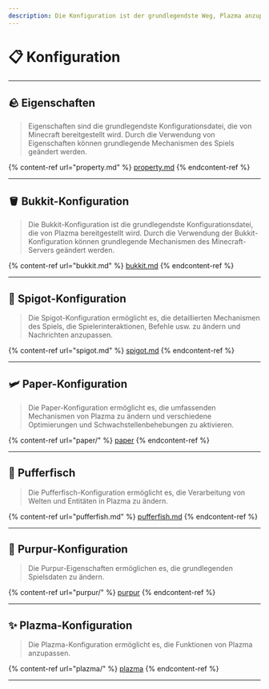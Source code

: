 ```yaml
---
description: Die Konfiguration ist der grundlegendste Weg, Plazma anzupassen.
---
```


# 📋 Konfiguration

***

## 🪨 Eigenschaften <a href="#id-1" id="id-1"></a>

> Eigenschaften sind die grundlegendste Konfigurationsdatei, die von Minecraft bereitgestellt wird.
> Durch die Verwendung von Eigenschaften können grundlegende Mechanismen des Spiels geändert werden.

{% content-ref url="property.md" %}
[property.md](property.md)
{% endcontent-ref %}

***

## 🪣 Bukkit-Konfiguration <a href="#id-2" id="id-2"></a>

> Die Bukkit-Konfiguration ist die grundlegendste Konfigurationsdatei, die von Plazma bereitgestellt wird.
> Durch die Verwendung der Bukkit-Konfiguration können grundlegende Mechanismen des Minecraft-Servers geändert werden.

{% content-ref url="bukkit.md" %}
[bukkit.md](bukkit.md)
{% endcontent-ref %}

***

## 🚰 Spigot-Konfiguration <a href="#id-3" id="id-3"></a>

> Die Spigot-Konfiguration ermöglicht es, die detaillierten Mechanismen des Spiels, die Spielerinteraktionen, Befehle usw. zu ändern und Nachrichten anzupassen.

{% content-ref url="spigot.md" %}
[spigot.md](spigot.md)
{% endcontent-ref %}

***

## 🛩️ Paper-Konfiguration <a href="#id-4" id="id-4"></a>

> Die Paper-Konfiguration ermöglicht es, die umfassenden Mechanismen von Plazma zu ändern und verschiedene Optimierungen und Schwachstellenbehebungen zu aktivieren.

{% content-ref url="paper/" %}
[paper](paper/)
{% endcontent-ref %}

***

## 🐡 Pufferfisch <a href="#id-6" id="id-6"></a>

> Die Pufferfisch-Konfiguration ermöglicht es, die Verarbeitung von Welten und Entitäten in Plazma zu ändern.

{% content-ref url="pufferfish.md" %}
[pufferfish.md](pufferfish.md)
{% endcontent-ref %}

***

## 🦑 Purpur-Konfiguration <a href="#id-7" id="id-7"></a>

> Die Purpur-Eigenschaften ermöglichen es, die grundlegenden Spielsdaten zu ändern.

{% content-ref url="purpur/" %}
[purpur](purpur/)
{% endcontent-ref %}

***

## ✨ Plazma-Konfiguration <a href="#id-8" id="id-8"></a>

> Die Plazma-Konfiguration ermöglicht es, die Funktionen von Plazma anzupassen.

{% content-ref url="plazma/" %}
[plazma](plazma/)
{% endcontent-ref %}

***
